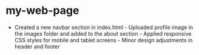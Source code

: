 # my-web-page
- Created a new navbar section in index.html - Uploaded profile image in the images folder and added to the about section - Applied responsive CSS styles for mobile and tablet screens - Minor design adjustments in header and footer
